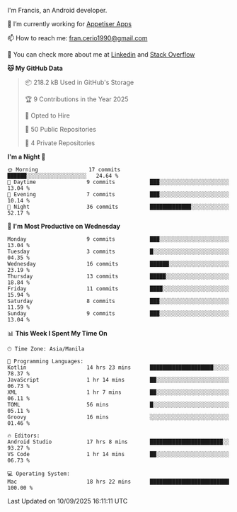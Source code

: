
I'm Francis, an Android developer.

🔭 I’m currently working for [Appetiser Apps](http://appetiser.com.au)

📫 How to reach me: fran.cerio1990@gmail.com

👀 You can check more about me at [Linkedin](https://www.linkedin.com/in/francerio/) and [Stack Overflow](https://stackoverflow.com/users/1614267/fran-ceriu)



<!--START_SECTION:waka-->
**🐱 My GitHub Data** 

> 📦 218.2 kB Used in GitHub's Storage 
 > 
> 🏆 9 Contributions in the Year 2025
 > 
> 💼 Opted to Hire
 > 
> 📜 50 Public Repositories 
 > 
> 🔑 4 Private Repositories 
 > 
**I'm a Night 🦉** 

```text
🌞 Morning                17 commits          ██████░░░░░░░░░░░░░░░░░░░   24.64 % 
🌆 Daytime                9 commits           ███░░░░░░░░░░░░░░░░░░░░░░   13.04 % 
🌃 Evening                7 commits           ███░░░░░░░░░░░░░░░░░░░░░░   10.14 % 
🌙 Night                  36 commits          █████████████░░░░░░░░░░░░   52.17 % 
```
📅 **I'm Most Productive on Wednesday** 

```text
Monday                   9 commits           ███░░░░░░░░░░░░░░░░░░░░░░   13.04 % 
Tuesday                  3 commits           █░░░░░░░░░░░░░░░░░░░░░░░░   04.35 % 
Wednesday                16 commits          ██████░░░░░░░░░░░░░░░░░░░   23.19 % 
Thursday                 13 commits          █████░░░░░░░░░░░░░░░░░░░░   18.84 % 
Friday                   11 commits          ████░░░░░░░░░░░░░░░░░░░░░   15.94 % 
Saturday                 8 commits           ███░░░░░░░░░░░░░░░░░░░░░░   11.59 % 
Sunday                   9 commits           ███░░░░░░░░░░░░░░░░░░░░░░   13.04 % 
```


📊 **This Week I Spent My Time On** 

```text
🕑︎ Time Zone: Asia/Manila

💬 Programming Languages: 
Kotlin                   14 hrs 23 mins      ████████████████████░░░░░   78.37 % 
JavaScript               1 hr 14 mins        ██░░░░░░░░░░░░░░░░░░░░░░░   06.73 % 
XML                      1 hr 7 mins         ██░░░░░░░░░░░░░░░░░░░░░░░   06.11 % 
TOML                     56 mins             █░░░░░░░░░░░░░░░░░░░░░░░░   05.11 % 
Groovy                   16 mins             ░░░░░░░░░░░░░░░░░░░░░░░░░   01.46 % 

🔥 Editors: 
Android Studio           17 hrs 8 mins       ███████████████████████░░   93.27 % 
VS Code                  1 hr 14 mins        ██░░░░░░░░░░░░░░░░░░░░░░░   06.73 % 

💻 Operating System: 
Mac                      18 hrs 22 mins      █████████████████████████   100.00 % 
```


 Last Updated on 10/09/2025 16:11:11 UTC
<!--END_SECTION:waka-->
